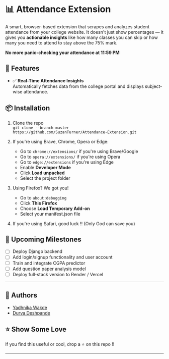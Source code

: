 # 📊 Attendance Extension

A smart, browser-based extension that scrapes and analyzes student attendance from your college website. It doesn't just show percentages — it gives you **actionable insights** like how many classes you can skip or how many you need to attend to stay above the 75% mark. 

**No more panic-checking your attendance at 11:59 PM**

## 🚀 Features

- ✅ **Real-Time Attendance Insights**  
  Automatically fetches data from the college portal and displays subject-wise attendance.


## 📦 Installation

1. Clone the repo  
   `git clone --branch master https://github.com/SuzanTurner/Attendance-Extension.git`

2. If you're using Brave, Chrome, Opera or Edge:
   - Go to `chrome://extensions/` if you're using Brave/Google
   - Go to `opera://extensions/` if you're using Opera
   - Go to `edge://extensions` if you're using Edge
   - Enable **Developer Mode**
   - Click **Load unpacked**
   - Select the project folder
     
3. Using Firefox? We got you!
   - Go to `about:debugging`
   - Click **This Firefox**
   - Choose **Load Temporary Add-on**
   - Select your manifest.json file

4. If you're using Safari, good luck !! (Only God can save you)

## 🎯 Upcoming Milestones

- [ ] Deploy Django backend
- [ ] Add login/signup functionality and user account
- [ ] Train and integrate CGPA predictor
- [ ] Add question paper analysis model
- [ ] Deploy full-stack version to Render / Vercel

---

## 🙌 Authors

- [Yadhnika Wakde](https://github.com/SuzanTurner)
- [Durva Deshpande](https://github.com/durva7px)

## ⭐ Show Some Love

If you find this useful or cool, drop a ⭐ on this repo !!

---
